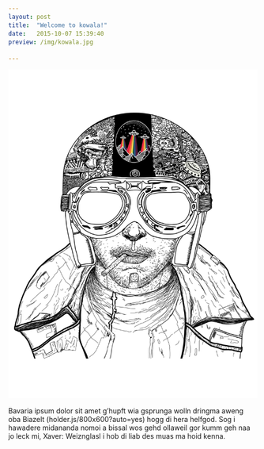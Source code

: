 ```yaml
---
layout: post
title:  "Welcome to kowala!"
date:   2015-10-07 15:39:40
preview: /img/kowala.jpg

---
```


![Picture 1](/img/kowala.jpg) 


Bavaria ipsum dolor sit amet g’hupft wia gsprunga wolln dringma aweng oba Biazelt (holder.js/800x600?auto=yes) hogg di hera helfgod. Sog i hawadere midananda nomoi a bissal wos gehd ollaweil gor kumm geh naa jo leck mi, Xaver: Weiznglasl i hob di liab des muas ma hoid kenna.
